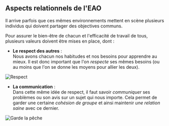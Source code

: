 ## Aspects relationnels de l'EAO

Il arrive parfois que ces mêmes environnements mettent en scène 
plusieurs individus qui doivent partager des objectives communs.

Pour assurer le bien-être de chacun et l'efficacité de travail de tous, 
plusieurs valeurs doivent être mises en place, dont :

* **Le respect des autres** : 	
Nous avons chacun nos habitudes et nos besoins pour apprendre au mieux. 
Il est donc important que l'on *respecte* ses mêmes besoins (ou au moins que
l'on se donne les moyens pour allier les deux).
				
![Respect](http://www.legaliguria.coop/legaliguria/wp-content/uploads/2018/04/handshake-2009195_960_720.png)

* **La communication** :	
Dans cette même idée de respect, il faut savoir *communiquer* ses problèmes
ou son avis sur un sujet qui nous importe.
Cela permet de garder une certaine *cohésion de groupe* et ainsi maintenir
*une relation saine* avec ce dernier.

![Garde la pêche](https://78.media.tumblr.com/69a9306ad33e5efb2f4aae7a8ffc8040/tumblr_oxjvg62IOA1rqiyiyo1_500.gif)

